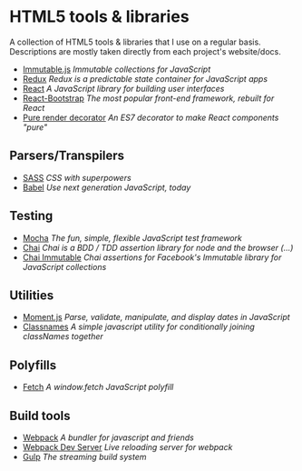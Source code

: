 # HTML5 tools & libraries
A collection of HTML5 tools & libraries that I use on a regular basis. Descriptions are mostly taken directly from each project's website/docs.

- [Immutable.js](https://facebook.github.io/immutable-js/) *Immutable collections for JavaScript*
- [Redux](http://redux.js.org/) *Redux is a predictable state container for JavaScript apps*
- [React](https://facebook.github.io/react/) *A JavaScript library for building user interfaces*
- [React-Bootstrap](https://react-bootstrap.github.io/) *The most popular front-end framework, rebuilt for React*
- [Pure render decorator](https://github.com/felixgirault/pure-render-decorator) *An ES7 decorator to make React components "pure"*

## Parsers/Transpilers

- [SASS](http://sass-lang.com/) *CSS with superpowers*
- [Babel](https://babeljs.io/) *Use next generation JavaScript, today*

## Testing

- [Mocha](https://mochajs.org/) *The fun, simple, flexible JavaScript test framework*
- [Chai](http://chaijs.com/) *Chai is a BDD / TDD assertion library for node and the browser (...)*
- [Chai Immutable](https://github.com/astorije/chai-immutable) *Chai assertions for Facebook's Immutable library for JavaScript collections*

## Utilities
- [Moment.js](http://momentjs.com/) *Parse, validate, manipulate, and display dates in JavaScript*
- [Classnames](https://github.com/JedWatson/classnames) *A simple javascript utility for conditionally joining classNames together*

## Polyfills
- [Fetch](https://github.com/github/fetch) *A window.fetch JavaScript polyfill*

## Build tools

- [Webpack](https://github.com/webpack/webpack) *A bundler for javascript and friends*
- [Webpack Dev Server](https://github.com/webpack/webpack-dev-server) *Live reloading server for webpack*
- [Gulp](http://gulpjs.com/) *The streaming build system*
